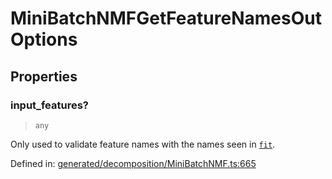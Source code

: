 # MiniBatchNMFGetFeatureNamesOutOptions

## Properties

### input\_features?

> `any`

Only used to validate feature names with the names seen in [`fit`](#sklearn.decomposition.MiniBatchNMF.fit "sklearn.decomposition.MiniBatchNMF.fit").

Defined in:  [generated/decomposition/MiniBatchNMF.ts:665](https://github.com/transitive-bullshit/scikit-learn-ts/blob/92ab806/packages/sklearn/src/generated/decomposition/MiniBatchNMF.ts#L665)
